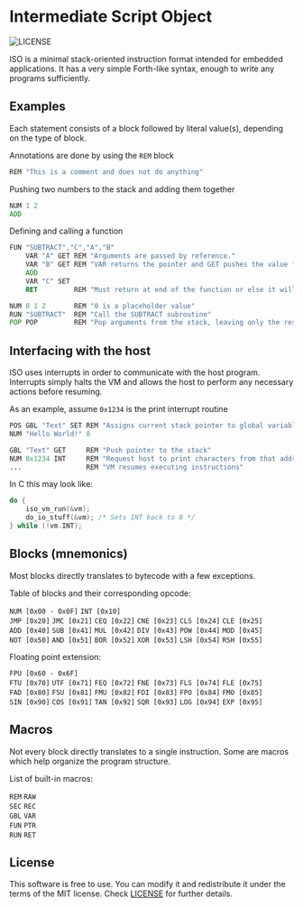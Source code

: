 # Intermediate Script Object
![LICENSE](https://img.shields.io/badge/LICENSE-MIT-green.svg)

ISO is a minimal stack-oriented instruction format intended for embedded applications. It has a very simple Forth-like syntax, enough to write any programs sufficiently.

## Examples
Each statement consists of a block followed by literal value(s), depending on the type of block.

Annotations are done by using the ``REM`` block
```asm
REM "This is a comment and does not do anything"
```
Pushing two numbers to the stack and adding them together
```asm
NUM 1 2
ADD
```
Defining and calling a function
```asm
FUN "SUBTRACT","C","A","B"
    VAR "A" GET REM "Arguments are passed by reference."
    VAR "B" GET REM "VAR returns the pointer and GET pushes the value from that address"
    ADD
    VAR "C" SET
    RET         REM "Must return at end of the function or else it will fall through"
```
```asm
NUM 0 1 2       REM "0 is a placeholder value"
RUN "SUBTRACT"  REM "Call the SUBTRACT subroutine"
POP POP         REM "Pop arguments from the stack, leaving only the result"
```
## Interfacing with the host
ISO uses interrupts in order to communicate with the host program. Interrupts simply halts the VM and allows the host to perform any necessary actions before resuming.

As an example, assume ``0x1234`` is the print interrupt routine
```asm
POS GBL "Text" SET REM "Assigns current stack pointer to global variable"
NUM "Hello World!" 0

GBL "Text" GET     REM "Push pointer to the stack"
NUM 0x1234 INT     REM "Request host to print characters from that address"
...                REM "VM resumes executing instructions"
```
In C this may look like:
```c
do {
    iso_vm_run(&vm);
    do_io_stuff(&vm); /* Sets INT back to 0 */
} while (!vm.INT);
```
## Blocks (mnemonics)
Most blocks directly translates to bytecode with a few exceptions.

Table of blocks and their corresponding opcode:

``NUM [0x00 - 0x0F]`` ``INT [0x10]``<br>
``JMP [0x20]`` ``JMC [0x21]`` ``CEQ [0x22]`` ``CNE [0x23]`` ``CLS [0x24]`` ``CLE [0x25]``<br>
``ADD [0x40]`` ``SUB [0x41]`` ``MUL [0x42]`` ``DIV [0x43]`` ``POW [0x44]`` ``MOD [0x45]``<br>
``NOT [0x50]`` ``AND [0x51]`` ``BOR [0x52]`` ``XOR [0x53]`` ``LSH [0x54]`` ``RSH [0x55]``<br>

Floating point extension:

``FPU [0x60 - 0x6F]``<br>
``FTU [0x70]`` ``UTF [0x71]`` ``FEQ [0x72]`` ``FNE [0x73]`` ``FLS [0x74]`` ``FLE [0x75]``<br>
``FAD [0x80]`` ``FSU [0x81]`` ``FMU [0x82]`` ``FDI [0x83]`` ``FPO [0x84]`` ``FMO [0x85]``<br>
``SIN [0x90]`` ``COS [0x91]`` ``TAN [0x92]`` ``SQR [0x93]`` ``LOG [0x94]`` ``EXP [0x95]``<br>

## Macros
Not every block directly translates to a single instruction. Some are macros which help organize the program structure.

List of built-in macros:

``REM`` ``RAW``<br>
``SEC`` ``REC``<br>
``GBL`` ``VAR``<br>
``FUN`` ``PTR``<br>
``RUN`` ``RET``<br>

## License
This software is free to use. You can modify it and redistribute it under the terms of the 
MIT license. Check [LICENSE](LICENSE) for further details.
